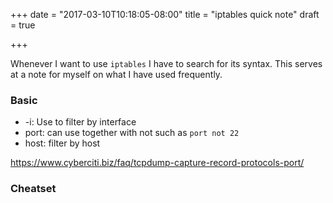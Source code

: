 +++
date = "2017-03-10T10:18:05-08:00"
title = "iptables quick note"
draft = true

+++

Whenever I want to use `iptables` I have to search for its syntax. This
serves at a note for myself on what I have used frequently.


### Basic

* -i: Use to filter by interface
* port: can use together with not such as `port not 22`
* host: filter by host

https://www.cyberciti.biz/faq/tcpdump-capture-record-protocols-port/

### Cheatset
